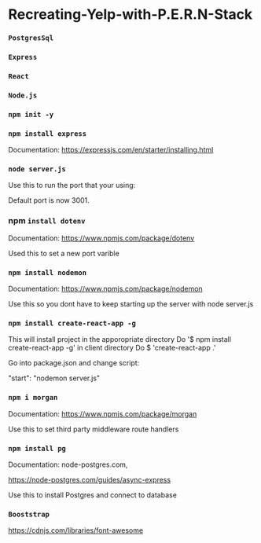 # Recreating-Yelp-with-P.E.R.N-Stack

### `PostgresSql`

### `Express`

### `React`

### `Node.js`

### `npm init -y`

### `npm install express`

 Documentation: https://expressjs.com/en/starter/installing.html

### `node server.js` 

Use this to run the port that your using:

Default port is now 3001. 

### npm `install dotenv`

Documentation: https://www.npmjs.com/package/dotenv

Used this to set a new port varible 

### `npm install nodemon`

Documentation: https://www.npmjs.com/package/nodemon

Use this so you dont have to keep starting up the server
with node server.js

### `npm install create-react-app -g`

This will install project in the apporopriate directory
Do '$ npm install create-react-app -g' in client directory
Do $ 'create-react-app .'

Go into package.json and change script:

"start": "nodemon server.js"

### `npm i morgan`

Documentation: https://www.npmjs.com/package/morgan

Use this to set third party middleware route handlers 

### `npm install pg`

Documentation: node-postgres.com,  

https://node-postgres.com/guides/async-express

Use this to install Postgres and connect to database

### `Booststrap`
https://cdnjs.com/libraries/font-awesome



